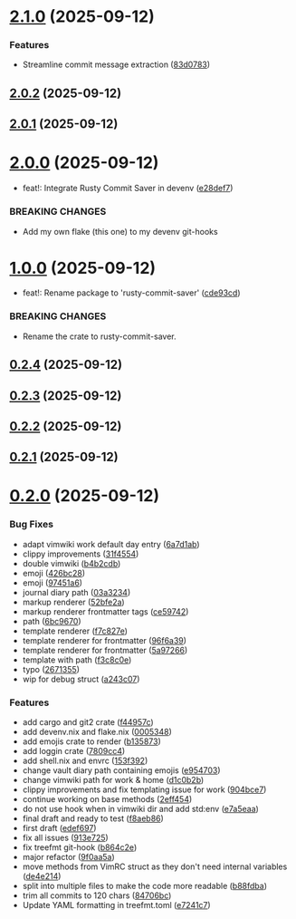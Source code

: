 # [2.1.0](https://github.com/chess-seventh/rusty-commit-saver/compare/v2.0.2...v2.1.0) (2025-09-12)


### Features

* Streamline commit message extraction ([83d0783](https://github.com/chess-seventh/rusty-commit-saver/commit/83d0783263d802149e97b1b0665324c0427bb2a8))



## [2.0.2](https://github.com/chess-seventh/rusty-commit-saver/compare/v2.0.1...v2.0.2) (2025-09-12)



## [2.0.1](https://github.com/chess-seventh/rusty-commit-saver/compare/v2.0.0...v2.0.1) (2025-09-12)



# [2.0.0](https://github.com/chess-seventh/rusty-commit-saver/compare/v1.0.0...v2.0.0) (2025-09-12)


* feat!: Integrate Rusty Commit Saver in devenv ([e28def7](https://github.com/chess-seventh/rusty-commit-saver/commit/e28def7bad46af8db27b70e4912eb72717718517))


### BREAKING CHANGES

* Add my own flake (this one) to my devenv git-hooks



# [1.0.0](https://github.com/chess-seventh/rusty-commit-saver/compare/v0.2.4...v1.0.0) (2025-09-12)


* feat!: Rename package to 'rusty-commit-saver' ([cde93cd](https://github.com/chess-seventh/rusty-commit-saver/commit/cde93cd0c6ac6d00fc5345d951a07c88fa33f1f2))


### BREAKING CHANGES

* Rename the crate to rusty-commit-saver.



## [0.2.4](https://github.com/chess-seventh/rusty-commit-saver/compare/v0.2.3...v0.2.4) (2025-09-12)



## [0.2.3](https://github.com/chess-seventh/rusty-commit-saver/compare/v0.2.2...v0.2.3) (2025-09-12)



## [0.2.2](https://github.com/chess-seventh/rusty-commit-saver/compare/v0.2.1...v0.2.2) (2025-09-12)



## [0.2.1](https://github.com/chess-seventh/rusty-commit-saver/compare/v0.2.0...v0.2.1) (2025-09-12)



# [0.2.0](https://github.com/chess-seventh/rusty-commit-saver/compare/f44957ce49a7978a846b04b170bddef9c96f75ed...v0.2.0) (2025-09-12)


### Bug Fixes

* adapt vimwiki work default day entry ([6a7d1ab](https://github.com/chess-seventh/rusty-commit-saver/commit/6a7d1ab63e7b0e91638a5b1ef83f9229e641df10))
* clippy improvements ([31f4554](https://github.com/chess-seventh/rusty-commit-saver/commit/31f4554c968d7d236d794481054e41be73638031))
* double vimwiki ([b4b2cdb](https://github.com/chess-seventh/rusty-commit-saver/commit/b4b2cdb4d9a8f772c636b205bd292518b72db992))
* emoji ([426bc28](https://github.com/chess-seventh/rusty-commit-saver/commit/426bc28814c3c6d8e6d091ff7ee6ff28895f3f17))
* emoji ([97451a6](https://github.com/chess-seventh/rusty-commit-saver/commit/97451a69ad57cbe8902b940eb36004f85cf0aa6a))
* journal diary path ([03a3234](https://github.com/chess-seventh/rusty-commit-saver/commit/03a3234883d9e209754931bc238d02b4860d85f2))
* markup renderer ([52bfe2a](https://github.com/chess-seventh/rusty-commit-saver/commit/52bfe2ad05bb2b2154b5379a7253939b0c68f10a))
* markup renderer frontmatter tags ([ce59742](https://github.com/chess-seventh/rusty-commit-saver/commit/ce597423a309d54f09d12206a0e4c06f4ec9609b))
* path ([6bc9670](https://github.com/chess-seventh/rusty-commit-saver/commit/6bc9670f0883ed746ec232b8ac77a6089569d0ca))
* template renderer ([f7c827e](https://github.com/chess-seventh/rusty-commit-saver/commit/f7c827ee6b6df5047ce6c28189f4c0d4758957b7))
* template renderer for frontmatter ([96f6a39](https://github.com/chess-seventh/rusty-commit-saver/commit/96f6a3929475a4a84bd6cec5ad4ff5fef455f0d3))
* template renderer for frontmatter ([5a97266](https://github.com/chess-seventh/rusty-commit-saver/commit/5a972665dab0451d90cd3bbe14a7d1b0cf4582e3))
* template with path ([f3c8c0e](https://github.com/chess-seventh/rusty-commit-saver/commit/f3c8c0e03c87c28ecd0de54920309cac77a5ef00))
* typo ([2671355](https://github.com/chess-seventh/rusty-commit-saver/commit/26713553523eb584f182340c403ccba139bbf2c4))
* wip for debug struct ([a243c07](https://github.com/chess-seventh/rusty-commit-saver/commit/a243c07286054580be2e5e15db96903eb9909921))


### Features

* add cargo and git2 crate ([f44957c](https://github.com/chess-seventh/rusty-commit-saver/commit/f44957ce49a7978a846b04b170bddef9c96f75ed))
* add devenv.nix and flake.nix ([0005348](https://github.com/chess-seventh/rusty-commit-saver/commit/0005348563f48c62760032b179be6554ada2de92))
* add emojis crate to render ([b135873](https://github.com/chess-seventh/rusty-commit-saver/commit/b135873a71be3d3d683aff35a8e915085e3b641b))
* add loggin crate ([7809cc4](https://github.com/chess-seventh/rusty-commit-saver/commit/7809cc416584bbd5a0c0583e1424d75b9e85db0b))
* add shell.nix and envrc ([153f392](https://github.com/chess-seventh/rusty-commit-saver/commit/153f392f4d954cdd01fee58e50204956e8e8ecfd))
* change vault diary path containing emojis ([e954703](https://github.com/chess-seventh/rusty-commit-saver/commit/e954703b04a1932b136b09b7c4299719b2361ad1))
* change vimwiki path for work & home ([d1c0b2b](https://github.com/chess-seventh/rusty-commit-saver/commit/d1c0b2b58d97162749ade8275ba0c6e0a339c995))
* clippy improvements and fix templating issue for work ([904bce7](https://github.com/chess-seventh/rusty-commit-saver/commit/904bce72cd37017c7bff999ef78a55700a4ee0ec))
* continue working on base methods ([2eff454](https://github.com/chess-seventh/rusty-commit-saver/commit/2eff4543cbce511573e870fd671c8417e63372c9))
* do not use hook when in vimwiki dir and add std:env ([e7a5eaa](https://github.com/chess-seventh/rusty-commit-saver/commit/e7a5eaa2db2aca87a9212f16a13770eb76ef85e1))
* final draft and ready to test ([f8aeb86](https://github.com/chess-seventh/rusty-commit-saver/commit/f8aeb86f4c1322fcd67ea376fe7c524eb0b659bc))
* first draft ([edef697](https://github.com/chess-seventh/rusty-commit-saver/commit/edef6973077e7fa89c34d042b539a1c4248fd19b))
* fix all issues ([913e725](https://github.com/chess-seventh/rusty-commit-saver/commit/913e725a7dcf68bddc62bff801391d6fe2d1110e))
* fix treefmt git-hook ([b864c2e](https://github.com/chess-seventh/rusty-commit-saver/commit/b864c2e268968358fb9f87b20ddb164375ac9a74))
* major refactor ([9f0aa5a](https://github.com/chess-seventh/rusty-commit-saver/commit/9f0aa5af94bd6fd60ab3901290d8319114f035d0))
* move methods from VimRC struct as they don't need internal variables ([de4e214](https://github.com/chess-seventh/rusty-commit-saver/commit/de4e214e19956ecbbed0375dda7707c56ef2605e))
* split into multiple files to make the code more readable ([b88fdba](https://github.com/chess-seventh/rusty-commit-saver/commit/b88fdba9139384c43dcef2771339c8a5fb8e96c2))
* trim all commits to 120 chars ([84706bc](https://github.com/chess-seventh/rusty-commit-saver/commit/84706bc3e33e1686c5a0a14810bb3d11d320fdb4))
* Update YAML formatting in treefmt.toml ([e7241c7](https://github.com/chess-seventh/rusty-commit-saver/commit/e7241c78e9dcce6a8b7c31297cadeefe95a461f9))



